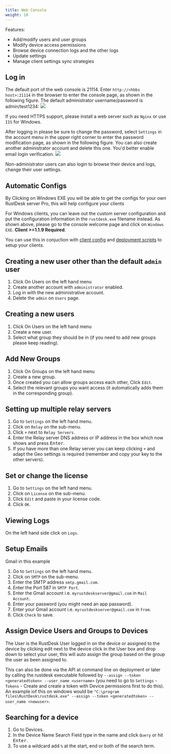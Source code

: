 ```yaml
---
title: Web Console
weight: 10
---
```


Features:

- Add/modify users and user groups
- Modify device access permissions
- Browse device connection logs and the other logs
- Update settings
- Manage client settings sync strategies

## Log in

The default port of the web console is 21114. Enter `http://<hbbs host>:21114` in the browser to enter the console page, as shown in the following figure. The default administrator username/password is admin/test1234:
![](/docs/en/self-host/rustdesk-server-pro/console/images/console-login.png)

If you need HTTPS support, please install a web server such as `Nginx` or use `IIS` for Windows.

After logging in please be sure to change the password, select `Settings` in the account menu in the upper right corner to enter the password modification page, as shown in the following figure. You can also create another administrator account and delete this one. You'd better enable email login verification.
<a name=console-home></a>
![](/docs/en/self-host/rustdesk-server-pro/console/images/console-home.png?v2)

Non-administrator users can also login to browse their device and logs, change their user settings.

## Automatic Configs
By Clicking on Windows EXE you will be able to get the configs for your own RustDesk server Pro, this will help configure your clients

For Windows clients, you can leave out the custom server configuration and put the configuration information in the `rustdesk.exe` filename instead. As shown above, please go to the console welcome page and click on `Windows EXE`. **Client >=1.1.9 Required**.

You can use this in conjuction with [client config](https://rustdesk.com/docs/en/self-host/client-configuration/) and [deployment scripts](https://rustdesk.com/docs/en/self-host/client-deployment/) to setup your clients.

## Creating a new user other than the default `admin` user
1. Click On Users on the left hand menu
2. Create another account with `administrator` enabled.
3. Log in with the new administrative account.
4. Delete the `admin` on `Users` page.

## Creating a new users
1. Click On Users on the left hand menu
2. Create a new user.
3. Select what group they should be in (if you need to add new groups please keep reading).

## Add New Groups
1. Click On Groups on the left hand menu
2. Create a new group.
3. Once created you can allow groups access each other, Click `Edit`.
4. Select the relevant groups you want access (it automatically adds them in the corresponding group).

## Setting up multiple relay servers
1. Go to `Settings` on the left hand menu.
2. Click on `Relay` on the sub-menu.
3. Click `+` next to `Relay Servers`.
4. Enter the Relay server DNS address or IP address in the box which now shows and press <kbd>Enter</kbd>.
5. If you have more than one Relay server you can keep clicking `+` and adapt the Geo settings is required (remember and copy your key to the other servers).

## Set or change the license
1. Go to `Settings` on the left hand menu.
2. Click on `License` on the sub-menu.
3. Click `Edit` and paste in your license code.
4. Click `OK`.

## Viewing Logs
On the left hand side click on `Logs`.

## Setup Emails
Gmail in this example

1. Go to `Settings` on the left hand menu.
2. Click on `SMTP` on the sub-menu.
3. Enter the SMTP address `smtp.gmail.com`.
4. Enter the Port 587 in `SMTP Port`.
5. Enter the Gmail account i.e. `myrustdeskserver@gmail.com` in `Mail Account`.
6. Enter your password (you might need an app password).
7. Enter your Gmail account i.e. `myrustdeskserver@gmail.com` in `From`.
8. Click `Check` to save.

## Assign Device Users and Groups to Devices
The User is the RustDesk User logged in on the device or assigned to the device by clicking edit next to the device click in the User box and drop down to select your user, this will auto assign the group based on the group the user as been assigned to.

This can also be done via the API at command line on deployment or later by calling the rustdesk executable followed by `--assign --token <generatedtoken> --user_name <username>` (you need to go to `Settings` - `Tokens` - Create and create a token with Device permissions first to do this). An example iof this on windows would be `"C:\program files\RustDesk\rustdesk.exe" --assign --token <generatedtoken> --user_name <newuser>`.

## Searching for a device
1. Go to Devices.
2. In the Device Name Search Field type in the name and click `Query` or hit <kbd>Enter</kbd>.
3. To use a wildcard add `%` at the start, end or both of the search term.

